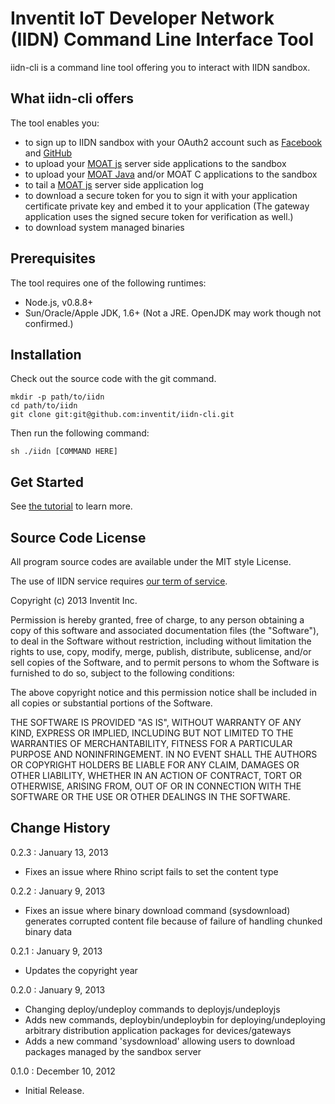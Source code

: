Inventit IoT Developer Network (IIDN) Command Line Interface Tool
===
iidn-cli is a command line tool offering you to interact with IIDN sandbox.

## What iidn-cli offers
The tool enables you:

* to sign up to IIDN sandbox with your OAuth2 account such as [Facebook](http://www.facebook.com/) and [GitHub](https://github.com)
* to upload your [MOAT js](http://dev.yourinventit.com/references/moat-js-api-document) server side applications to the sandbox
* to upload your [MOAT Java](http://dev.yourinventit.com/references/moat-java-api-document) and/or MOAT C applications to the sandbox
* to tail a [MOAT js](http://dev.yourinventit.com/references/moat-js-api-document) server side application log
* to download a secure token for you to sign it with your application certificate private key and embed it to your application
  (The gateway application uses the signed secure token for verification as well.)
* to download system managed binaries

## Prerequisites
The tool requires one of the following runtimes:

* Node.js, v0.8.8+
* Sun/Oracle/Apple JDK, 1.6+ (Not a JRE. OpenJDK may work though not confirmed.)

## Installation

Check out the source code with the git command.

	mkdir -p path/to/iidn
	cd path/to/iidn
	git clone git:git@github.com:inventit/iidn-cli.git

Then run the following command:

	sh ./iidn [COMMAND HERE]

## Get Started

See [the tutorial](http://dev.yourinventit.com/guides/get-started) to learn more.

## Source Code License

All program source codes are available under the MIT style License.

The use of IIDN service requires [our term of service](http://dev.yourinventit.com/legal/term-of-service).

Copyright (c) 2013 Inventit Inc.

Permission is hereby granted, free of charge, to any person obtaining a copy of this software and associated documentation files (the "Software"), to deal in the Software without restriction, including without limitation the rights to use, copy, modify, merge, publish, distribute, sublicense, and/or sell copies of the Software, and to permit persons to whom the Software is furnished to do so, subject to the following conditions:

The above copyright notice and this permission notice shall be included in all copies or substantial portions of the Software.

THE SOFTWARE IS PROVIDED "AS IS", WITHOUT WARRANTY OF ANY KIND, EXPRESS OR IMPLIED, INCLUDING BUT NOT LIMITED TO THE WARRANTIES OF MERCHANTABILITY, FITNESS FOR A PARTICULAR PURPOSE AND NONINFRINGEMENT. IN NO EVENT SHALL THE AUTHORS OR COPYRIGHT HOLDERS BE LIABLE FOR ANY CLAIM, DAMAGES OR OTHER LIABILITY, WHETHER IN AN ACTION OF CONTRACT, TORT OR OTHERWISE, ARISING FROM, OUT OF OR IN CONNECTION WITH THE SOFTWARE OR THE USE OR OTHER DEALINGS IN THE SOFTWARE.

## Change History

0.2.3 : January 13, 2013  

* Fixes an issue where Rhino script fails to set the content type

0.2.2 : January 9, 2013  

* Fixes an issue where binary download command (sysdownload) generates corrupted content file because of failure of handling chunked binary data

0.2.1 : January 9, 2013  

* Updates the copyright year

0.2.0 : January 9, 2013  

* Changing deploy/undeploy commands to deployjs/undeployjs
* Adds new commands, deploybin/undeploybin for deploying/undeploying arbitrary distribution application packages for devices/gateways
* Adds a new command 'sysdownload' allowing users to download packages managed by the sandbox server

0.1.0 : December 10, 2012

* Initial Release.
